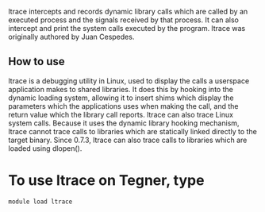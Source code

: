 ltrace intercepts and records dynamic library calls which are called by an executed process and the signals received by that process. It can also intercept and print the system calls executed by the program.
ltrace was originally authored by Juan Cespedes.

## How to use

ltrace is a debugging utility in Linux, used to display the calls a
userspace application makes to shared libraries. It does this by
hooking into the dynamic loading system, allowing it to insert shims
which display the parameters which the applications uses when making
the call, and the return value which the library call reports. ltrace
can also trace Linux system calls. Because it uses the dynamic library
hooking mechanism, ltrace cannot trace calls to libraries which are
statically linked directly to the target binary. Since 0.7.3, ltrace
can also trace calls to libraries which are loaded using dlopen().

# To use ltrace on Tegner, type

```
module load ltrace

```
